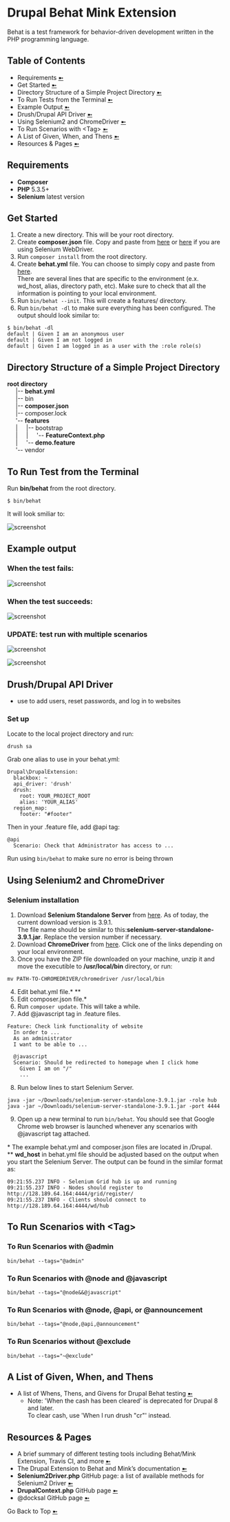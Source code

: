 # <span id="top">Drupal Behat Mink Extension</span>
Behat is a test framework for behavior-driven development written in the PHP programming language.

## Table of Contents
* Requirements [&#10172;](#a)
* Get Started [&#10172;](#b)
* Directory Structure of a Simple Project Directory [&#10172;](#c)
* To Run Tests from the Terminal [&#10172;](#d)
* Example Output [&#10172;](#e)
* Drush/Drupal API Driver [&#10172;](#f)
* Using Selenium2 and ChromeDriver [&#10172;](#g)
* To Run Scenarios with \<Tag\> [&#10172;](#h)
* A List of Given, When, and Thens [&#10172;](#j)
* Resources & Pages [&#10172;](#i)

## <div id="a">Requirements</div>
* __Composer__
* __PHP__ 5.3.5+
* __Selenium__ latest version

## <div id="b">Get Started</div>
1. Create a new directory. This will be your root directory.
2. Create __composer.json__ file. Copy and paste from [here](https://github.com/alice-0-kim/testing-tool-explained/blob/master/Behat/Demo/composer.json) or [here](https://github.com/alice-0-kim/testing-tool-explained/blob/master/Behat/Drupal/D8.5.0/composer.json) if you are using Selenium WebDriver.
3. Run `composer install` from the root directory.
4. Create __behat.yml__ file. You can choose to simply copy and paste from [here](https://github.com/alice-0-kim/testing-tool-explained/blob/master/Behat/Drupal/D8.5.0/behat.yml).<br>There are several lines that are specific to the environment (e.x. wd_host, alias, directory path, etc). Make sure to check that all the information is pointing to your local environment.
5. Run `bin/behat --init`. This will create a features/ directory.
6. Run `bin/behat -dl` to make sure everything has been configured. The output should look similar to:
```
$ bin/behat -dl
default | Given I am an anonymous user
default | Given I am not logged in
default | Given I am logged in as a user with the :role role(s)
```

## <div id="c">Directory Structure of a Simple Project Directory</div>
__root directory__<br>
&nbsp;&nbsp;&nbsp;&nbsp;&nbsp;|-- __behat.yml__<br>
&nbsp;&nbsp;&nbsp;&nbsp;&nbsp;|-- bin<br>
&nbsp;&nbsp;&nbsp;&nbsp;&nbsp;|-- __composer.json__<br>
&nbsp;&nbsp;&nbsp;&nbsp;&nbsp;|-- composer.lock<br>
&nbsp;&nbsp;&nbsp;&nbsp;&nbsp;'-- __features__<br>
&nbsp;&nbsp;&nbsp;&nbsp;&nbsp;|&nbsp;&nbsp;&nbsp;&nbsp;&nbsp;|-- bootstrap<br>
&nbsp;&nbsp;&nbsp;&nbsp;&nbsp;|&nbsp;&nbsp;&nbsp;&nbsp;&nbsp;|&nbsp;&nbsp;&nbsp;&nbsp;&nbsp;'-- __FeatureContext.php__<br>
&nbsp;&nbsp;&nbsp;&nbsp;&nbsp;|&nbsp;&nbsp;&nbsp;&nbsp;&nbsp;'-- __demo.feature__<br>
&nbsp;&nbsp;&nbsp;&nbsp;&nbsp;'-- vendor<br>

## <div id="d">To Run Test from the Terminal</div>
Run __bin/behat__ from the root directory.
```
$ bin/behat
```
It will look smiliar to:

![screenshot](screenshot001.png)

## <div id="e">Example output</div>

### When the test fails:
![screenshot](screenshot003.png)

### When the test succeeds:
![screenshot](screenshot004.png)

### UPDATE: test run with multiple scenarios
![screenshot](screenshot005.png)

![screenshot](test.gif)

## <div id="f">Drush/Drupal API Driver</div>
* use to add users, reset passwords, and log in to websites
### Set up
  Locate to the local project directory and run:
```
drush sa
```
  Grab one alias to use in your behat.yml:
```
Drupal\DrupalExtension:
  blackbox: ~
  api_driver: 'drush' 
  drush:
    root: YOUR_PROJECT_ROOT
    alias: 'YOUR_ALIAS'
  region_map:
    footer: "#footer"
```
  Then in your .feature file, add @api tag:
```
@api
  Scenario: Check that Administrator has access to ...
```
  Run using `bin/behat` to make sure no error is being thrown

## <div id="g">Using Selenium2 and ChromeDriver</div>
### Selenium installation
1. Download __Selenium Standalone Server__ from [here](https://www.seleniumhq.org/download/). As of today, the current download version is 3.9.1.<br> The file name should be similar to this:__selenium-server-standalone-3.9.1.jar__. Replace the version number if necessary.
2. Download __ChromeDriver__ from [here](https://chromedriver.storage.googleapis.com/index.html?path=2.35/). Click one of the links depending on your local environment.
3. Once you have the ZIP file downloaded on your machine, unzip it and move the executible to __/usr/local/bin__ directory, or run:
```
mv PATH-TO-CHROMEDRIVER/chromedriver /usr/local/bin
```
4. Edit behat.yml file.&#42; &#42;&#42;
5. Edit composer.json file.&#42;
6. Run `composer update`. This will take a while.
7. Add @javascript tag in .feature files.
```
Feature: Check link functionality of website
  In order to ...
  As an administrator
  I want to be able to ...

  @javascript
  Scenario: Should be redirected to homepage when I click home
    Given I am on "/"
    ...
```
8. Run below lines to start Selenium Server.
```
java -jar ~/Downloads/selenium-server-standalone-3.9.1.jar -role hub
java -jar ~/Downloads/selenium-server-standalone-3.9.1.jar -port 4444
```
9. Open up a new terminal to run `bin/behat`. You should see that Google Chrome web browser is launched whenever any scenarios with @javascript tag attached.

&#42; The example behat.yml and composer.json files are located in /Drupal.<br>
&#42;&#42; __wd_host__ in behat.yml file should be adjusted based on the output when you start the Selenium Server. The output can be found in the similar format as:
```
09:21:55.237 INFO - Selenium Grid hub is up and running
09:21:55.237 INFO - Nodes should register to http://128.189.64.164:4444/grid/register/
09:21:55.237 INFO - Clients should connect to http://128.189.64.164:4444/wd/hub
```

## <div id="h">To Run Scenarios with \<Tag\></div>
### To Run Scenarios with @admin
```
bin/behat --tags="@admin"
```
### To Run Scenarios with @node and @javascript
```
bin/behat --tags="@node&&@javascript"
```
### To Run Scenarios with @node, @api, or @announcement
```
bin/behat --tags="@node,@api,@announcement"
```
### To Run Scenarios without @exclude
```
bin/behat --tags="~@exclude"
```

## <div id="j">A List of Given, When, and Thens</div>
* A list of Whens, Thens, and Givens for Drupal Behat testing [&#10172;](https://gist.github.com/mikecrittenden/618e57a41286e555dea8)
  - Note: 'When the cash has been cleared' is deprecated for Drupal 8 and later.<br>To clear cash, use 'When I run drush "cr"' instead.

## <div id="i">Resources & Pages</div>
* A brief summary of different testing tools including Behat/Mink Extension, Travis CI, and more [&#10172;](https://affinitybridge.com/blog/testing-drupal-distributions-using-behat-mink-drupal-extension-and-travis-ci)
* The Drupal Extension to Behat and Mink’s documentation [&#10172;](https://behat-drupal-extension.readthedocs.io/en/3.1)
* __Selenium2Driver.php__ GitHub page: a list of available methods for Selenium2 Driver [&#10172;](https://github.com/minkphp/MinkSelenium2Driver/blob/30c81e822fc11a532c3a291781f30b7b74b17ed0/src/Selenium2Driver.php)
* __DrupalContext.php__ GitHub page [&#10172;](https://github.com/jhedstrom/drupalextension/blob/master/src/Drupal/DrupalExtension/Context/DrupalContext.php)
* @docksal GitHub page [&#10172;](https://github.com/docksal/behat)

Go Back to Top [&#10172;](#top)
